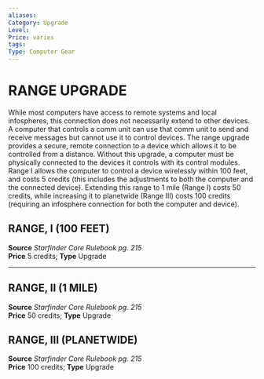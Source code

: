 ```yaml
---
aliases: 
Category: Upgrade
Level: 
Price: varies 
tags: 
Type: Computer Gear
---
```

# RANGE UPGRADE

While most computers have access to remote systems and local infospheres, this connection does not necessarily extend to other devices. A computer that controls a comm unit can use that comm unit to send and receive messages but cannot use it to control devices. The range upgrade provides a secure, remote connection to a device which allows it to be controlled from a distance. Without this upgrade, a computer must be physically connected to the devices it controls with its control modules. Range I allows the computer to control a device wirelessly within 100 feet, and costs 5 credits (this includes the adjustments to both the computer and the connected device). Extending this range to 1 mile (Range I) costs 50 credits, while increasing it to planetwide (Range III) costs 100 credits (requiring an infosphere connection for both the computer and device).  

##  RANGE, I (100 FEET)

**Source** _Starfinder Core Rulebook pg. 215_  
**Price** 5 credits; **Type** Upgrade

---

##  RANGE, II (1 MILE)

**Source** _Starfinder Core Rulebook pg. 215_  
**Price** 50 credits; **Type** Upgrade

##  RANGE, III (PLANETWIDE)

**Source** _Starfinder Core Rulebook pg. 215_  
**Price** 100 credits; **Type** Upgrade
